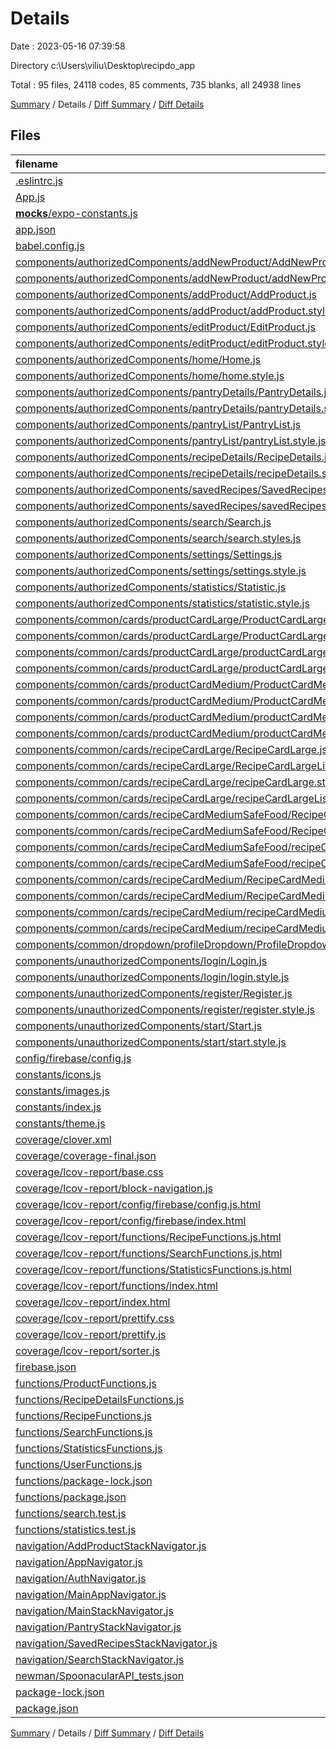 # Details

Date : 2023-05-16 07:39:58

Directory c:\\Users\\viliu\\Desktop\\recipdo_app

Total : 95 files,  24118 codes, 85 comments, 735 blanks, all 24938 lines

[Summary](results.md) / Details / [Diff Summary](diff.md) / [Diff Details](diff-details.md)

## Files
| filename | language | code | comment | blank | total |
| :--- | :--- | ---: | ---: | ---: | ---: |
| [.eslintrc.js](/.eslintrc.js) | JavaScript | 19 | 0 | 1 | 20 |
| [App.js](/App.js) | JavaScript | 44 | 1 | 11 | 56 |
| [__mocks__/expo-constants.js](/__mocks__/expo-constants.js) | JavaScript | 7 | 0 | 1 | 8 |
| [app.json](/app.json) | JSON | 18 | 15 | 0 | 33 |
| [babel.config.js](/babel.config.js) | JavaScript | 6 | 0 | 1 | 7 |
| [components/authorizedComponents/addNewProduct/AddNewProduct.js](/components/authorizedComponents/addNewProduct/AddNewProduct.js) | JavaScript | 404 | 2 | 41 | 447 |
| [components/authorizedComponents/addNewProduct/addNewProduct.style.js](/components/authorizedComponents/addNewProduct/addNewProduct.style.js) | JavaScript | 236 | 0 | 6 | 242 |
| [components/authorizedComponents/addProduct/AddProduct.js](/components/authorizedComponents/addProduct/AddProduct.js) | JavaScript | 25 | 0 | 3 | 28 |
| [components/authorizedComponents/addProduct/addProduct.style.js](/components/authorizedComponents/addProduct/addProduct.style.js) | JavaScript | 93 | 0 | 3 | 96 |
| [components/authorizedComponents/editProduct/EditProduct.js](/components/authorizedComponents/editProduct/EditProduct.js) | JavaScript | 372 | 0 | 33 | 405 |
| [components/authorizedComponents/editProduct/editProduct.style.js](/components/authorizedComponents/editProduct/editProduct.style.js) | JavaScript | 236 | 0 | 6 | 242 |
| [components/authorizedComponents/home/Home.js](/components/authorizedComponents/home/Home.js) | JavaScript | 159 | 4 | 27 | 190 |
| [components/authorizedComponents/home/home.style.js](/components/authorizedComponents/home/home.style.js) | JavaScript | 110 | 0 | 3 | 113 |
| [components/authorizedComponents/pantryDetails/PantryDetails.js](/components/authorizedComponents/pantryDetails/PantryDetails.js) | JavaScript | 179 | 0 | 14 | 193 |
| [components/authorizedComponents/pantryDetails/pantryDetails.style.js](/components/authorizedComponents/pantryDetails/pantryDetails.style.js) | JavaScript | 228 | 0 | 3 | 231 |
| [components/authorizedComponents/pantryList/PantryList.js](/components/authorizedComponents/pantryList/PantryList.js) | JavaScript | 117 | 0 | 14 | 131 |
| [components/authorizedComponents/pantryList/pantryList.style.js](/components/authorizedComponents/pantryList/pantryList.style.js) | JavaScript | 76 | 0 | 3 | 79 |
| [components/authorizedComponents/recipeDetails/RecipeDetails.js](/components/authorizedComponents/recipeDetails/RecipeDetails.js) | JavaScript | 269 | 2 | 27 | 298 |
| [components/authorizedComponents/recipeDetails/recipeDetails.style.js](/components/authorizedComponents/recipeDetails/recipeDetails.style.js) | JavaScript | 267 | 0 | 3 | 270 |
| [components/authorizedComponents/savedRecipes/SavedRecipes.js](/components/authorizedComponents/savedRecipes/SavedRecipes.js) | JavaScript | 108 | 0 | 9 | 117 |
| [components/authorizedComponents/savedRecipes/savedRecipes.style.js](/components/authorizedComponents/savedRecipes/savedRecipes.style.js) | JavaScript | 134 | 0 | 3 | 137 |
| [components/authorizedComponents/search/Search.js](/components/authorizedComponents/search/Search.js) | JavaScript | 106 | 1 | 9 | 116 |
| [components/authorizedComponents/search/search.styles.js](/components/authorizedComponents/search/search.styles.js) | JavaScript | 164 | 0 | 3 | 167 |
| [components/authorizedComponents/settings/Settings.js](/components/authorizedComponents/settings/Settings.js) | JavaScript | 122 | 0 | 10 | 132 |
| [components/authorizedComponents/settings/settings.style.js](/components/authorizedComponents/settings/settings.style.js) | JavaScript | 107 | 0 | 3 | 110 |
| [components/authorizedComponents/statistics/Statistic.js](/components/authorizedComponents/statistics/Statistic.js) | JavaScript | 148 | 0 | 8 | 156 |
| [components/authorizedComponents/statistics/statistic.style.js](/components/authorizedComponents/statistics/statistic.style.js) | JavaScript | 117 | 0 | 3 | 120 |
| [components/common/cards/productCardLarge/ProductCardLarge.js](/components/common/cards/productCardLarge/ProductCardLarge.js) | JavaScript | 38 | 0 | 4 | 42 |
| [components/common/cards/productCardLarge/ProductCardLargeList.js](/components/common/cards/productCardLarge/ProductCardLargeList.js) | JavaScript | 19 | 0 | 4 | 23 |
| [components/common/cards/productCardLarge/productCardLarge.style.js](/components/common/cards/productCardLarge/productCardLarge.style.js) | JavaScript | 61 | 0 | 3 | 64 |
| [components/common/cards/productCardLarge/productCardLargeList.style.js](/components/common/cards/productCardLarge/productCardLargeList.style.js) | JavaScript | 21 | 0 | 3 | 24 |
| [components/common/cards/productCardMedium/ProductCardMedium.js](/components/common/cards/productCardMedium/ProductCardMedium.js) | JavaScript | 55 | 0 | 9 | 64 |
| [components/common/cards/productCardMedium/ProductCardMediumList.js](/components/common/cards/productCardMedium/ProductCardMediumList.js) | JavaScript | 20 | 0 | 5 | 25 |
| [components/common/cards/productCardMedium/productCardMedium.style.js](/components/common/cards/productCardMedium/productCardMedium.style.js) | JavaScript | 62 | 0 | 3 | 65 |
| [components/common/cards/productCardMedium/productCardMediumList.style.js](/components/common/cards/productCardMedium/productCardMediumList.style.js) | JavaScript | 9 | 0 | 3 | 12 |
| [components/common/cards/recipeCardLarge/RecipeCardLarge.js](/components/common/cards/recipeCardLarge/RecipeCardLarge.js) | JavaScript | 40 | 0 | 5 | 45 |
| [components/common/cards/recipeCardLarge/RecipeCardLargeList.js](/components/common/cards/recipeCardLarge/RecipeCardLargeList.js) | JavaScript | 19 | 0 | 3 | 22 |
| [components/common/cards/recipeCardLarge/recipeCardLarge.style.js](/components/common/cards/recipeCardLarge/recipeCardLarge.style.js) | JavaScript | 141 | 0 | 3 | 144 |
| [components/common/cards/recipeCardLarge/recipeCardLargeList.style.js](/components/common/cards/recipeCardLarge/recipeCardLargeList.style.js) | JavaScript | 7 | 0 | 3 | 10 |
| [components/common/cards/recipeCardMediumSafeFood/RecipeCardMediumSafeFood.js](/components/common/cards/recipeCardMediumSafeFood/RecipeCardMediumSafeFood.js) | JavaScript | 42 | 0 | 4 | 46 |
| [components/common/cards/recipeCardMediumSafeFood/RecipeCardMediumSafeFoodList.js](/components/common/cards/recipeCardMediumSafeFood/RecipeCardMediumSafeFoodList.js) | JavaScript | 26 | 0 | 4 | 30 |
| [components/common/cards/recipeCardMediumSafeFood/recipeCardMediumSafeFood.style.js](/components/common/cards/recipeCardMediumSafeFood/recipeCardMediumSafeFood.style.js) | JavaScript | 82 | 0 | 3 | 85 |
| [components/common/cards/recipeCardMediumSafeFood/recipeCardMediumSafeFoodList.style.js](/components/common/cards/recipeCardMediumSafeFood/recipeCardMediumSafeFoodList.style.js) | JavaScript | 12 | 0 | 3 | 15 |
| [components/common/cards/recipeCardMedium/RecipeCardMedium.js](/components/common/cards/recipeCardMedium/RecipeCardMedium.js) | JavaScript | 40 | 0 | 4 | 44 |
| [components/common/cards/recipeCardMedium/RecipeCardMediumList.js](/components/common/cards/recipeCardMedium/RecipeCardMediumList.js) | JavaScript | 26 | 0 | 4 | 30 |
| [components/common/cards/recipeCardMedium/recipeCardMedium.style.js](/components/common/cards/recipeCardMedium/recipeCardMedium.style.js) | JavaScript | 75 | 0 | 3 | 78 |
| [components/common/cards/recipeCardMedium/recipeCardMediumList.style.js](/components/common/cards/recipeCardMedium/recipeCardMediumList.style.js) | JavaScript | 12 | 0 | 3 | 15 |
| [components/common/dropdown/profileDropdown/ProfileDropdown.js](/components/common/dropdown/profileDropdown/ProfileDropdown.js) | JavaScript | 98 | 0 | 9 | 107 |
| [components/unauthorizedComponents/login/Login.js](/components/unauthorizedComponents/login/Login.js) | JavaScript | 69 | 1 | 5 | 75 |
| [components/unauthorizedComponents/login/login.style.js](/components/unauthorizedComponents/login/login.style.js) | JavaScript | 84 | 0 | 4 | 88 |
| [components/unauthorizedComponents/register/Register.js](/components/unauthorizedComponents/register/Register.js) | JavaScript | 137 | 0 | 5 | 142 |
| [components/unauthorizedComponents/register/register.style.js](/components/unauthorizedComponents/register/register.style.js) | JavaScript | 85 | 0 | 4 | 89 |
| [components/unauthorizedComponents/start/Start.js](/components/unauthorizedComponents/start/Start.js) | JavaScript | 30 | 1 | 4 | 35 |
| [components/unauthorizedComponents/start/start.style.js](/components/unauthorizedComponents/start/start.style.js) | JavaScript | 79 | 0 | 4 | 83 |
| [config/firebase/config.js](/config/firebase/config.js) | JavaScript | 19 | 1 | 4 | 24 |
| [constants/icons.js](/constants/icons.js) | JavaScript | 24 | 0 | 2 | 26 |
| [constants/images.js](/constants/images.js) | JavaScript | 8 | 0 | 2 | 10 |
| [constants/index.js](/constants/index.js) | JavaScript | 4 | 0 | 2 | 6 |
| [constants/theme.js](/constants/theme.js) | JavaScript | 84 | 0 | 9 | 93 |
| [coverage/clover.xml](/coverage/clover.xml) | XML | 203 | 0 | 1 | 204 |
| [coverage/coverage-final.json](/coverage/coverage-final.json) | JSON | 5 | 0 | 1 | 6 |
| [coverage/lcov-report/base.css](/coverage/lcov-report/base.css) | CSS | 203 | 9 | 13 | 225 |
| [coverage/lcov-report/block-navigation.js](/coverage/lcov-report/block-navigation.js) | JavaScript | 66 | 7 | 15 | 88 |
| [coverage/lcov-report/config/firebase/config.js.html](/coverage/lcov-report/config/firebase/config.js.html) | HTML | 140 | 0 | 14 | 154 |
| [coverage/lcov-report/config/firebase/index.html](/coverage/lcov-report/config/firebase/index.html) | HTML | 102 | 0 | 14 | 116 |
| [coverage/lcov-report/functions/RecipeFunctions.js.html](/coverage/lcov-report/functions/RecipeFunctions.js.html) | HTML | 857 | 0 | 14 | 871 |
| [coverage/lcov-report/functions/SearchFunctions.js.html](/coverage/lcov-report/functions/SearchFunctions.js.html) | HTML | 311 | 0 | 14 | 325 |
| [coverage/lcov-report/functions/StatisticsFunctions.js.html](/coverage/lcov-report/functions/StatisticsFunctions.js.html) | HTML | 251 | 0 | 14 | 265 |
| [coverage/lcov-report/functions/index.html](/coverage/lcov-report/functions/index.html) | HTML | 130 | 0 | 16 | 146 |
| [coverage/lcov-report/index.html](/coverage/lcov-report/index.html) | HTML | 116 | 0 | 15 | 131 |
| [coverage/lcov-report/prettify.css](/coverage/lcov-report/prettify.css) | CSS | 1 | 0 | 1 | 2 |
| [coverage/lcov-report/prettify.js](/coverage/lcov-report/prettify.js) | JavaScript | 1 | 1 | 1 | 3 |
| [coverage/lcov-report/sorter.js](/coverage/lcov-report/sorter.js) | JavaScript | 165 | 17 | 15 | 197 |
| [firebase.json](/firebase.json) | JSON | 14 | 0 | 1 | 15 |
| [functions/ProductFunctions.js](/functions/ProductFunctions.js) | JavaScript | 68 | 0 | 10 | 78 |
| [functions/RecipeDetailsFunctions.js](/functions/RecipeDetailsFunctions.js) | JavaScript | 332 | 5 | 54 | 391 |
| [functions/RecipeFunctions.js](/functions/RecipeFunctions.js) | JavaScript | 221 | 5 | 37 | 263 |
| [functions/SearchFunctions.js](/functions/SearchFunctions.js) | JavaScript | 73 | 0 | 8 | 81 |
| [functions/StatisticsFunctions.js](/functions/StatisticsFunctions.js) | JavaScript | 46 | 1 | 14 | 61 |
| [functions/UserFunctions.js](/functions/UserFunctions.js) | JavaScript | 16 | 0 | 3 | 19 |
| [functions/package-lock.json](/functions/package-lock.json) | JSON | 2,167 | 0 | 1 | 2,168 |
| [functions/package.json](/functions/package.json) | JSON | 23 | 0 | 1 | 24 |
| [functions/search.test.js](/functions/search.test.js) | JavaScript | 77 | 12 | 20 | 109 |
| [functions/statistics.test.js](/functions/statistics.test.js) | JavaScript | 74 | 0 | 20 | 94 |
| [navigation/AddProductStackNavigator.js](/navigation/AddProductStackNavigator.js) | JavaScript | 17 | 0 | 4 | 21 |
| [navigation/AppNavigator.js](/navigation/AppNavigator.js) | JavaScript | 23 | 0 | 5 | 28 |
| [navigation/AuthNavigator.js](/navigation/AuthNavigator.js) | JavaScript | 20 | 0 | 4 | 24 |
| [navigation/MainAppNavigator.js](/navigation/MainAppNavigator.js) | JavaScript | 49 | 0 | 7 | 56 |
| [navigation/MainStackNavigator.js](/navigation/MainStackNavigator.js) | JavaScript | 21 | 0 | 4 | 25 |
| [navigation/PantryStackNavigator.js](/navigation/PantryStackNavigator.js) | JavaScript | 21 | 0 | 4 | 25 |
| [navigation/SavedRecipesStackNavigator.js](/navigation/SavedRecipesStackNavigator.js) | JavaScript | 17 | 0 | 5 | 22 |
| [navigation/SearchStackNavigator.js](/navigation/SearchStackNavigator.js) | JavaScript | 17 | 0 | 5 | 22 |
| [newman/SpoonacularAPI_tests.json](/newman/SpoonacularAPI_tests.json) | JSON | 383 | 0 | 0 | 383 |
| [package-lock.json](/package-lock.json) | JSON | 12,430 | 0 | 1 | 12,431 |
| [package.json](/package.json) | JSON | 59 | 0 | 1 | 60 |

[Summary](results.md) / Details / [Diff Summary](diff.md) / [Diff Details](diff-details.md)